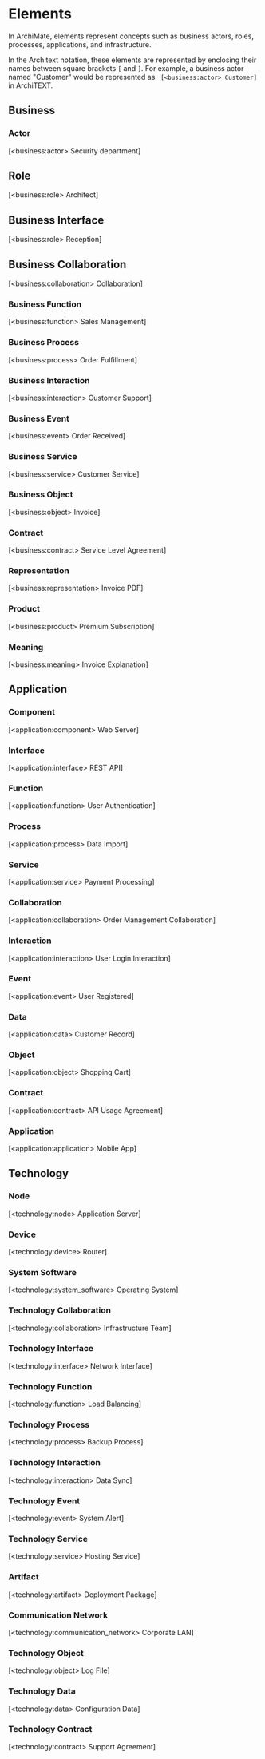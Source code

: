 
<script setup>
import Diagram from '../.vitepress/components/Diagram.vue'
</script>

# Elements

In ArchiMate, elements represent concepts such as business actors, roles, processes, applications, and infrastructure.

In the Architext notation, these elements are represented by enclosing their names between square brackets `[` and `]`. For example, a business actor named "Customer" would be represented as ` [<business:actor> Customer]` in ArchiTEXT.

## Business

### Actor

<Diagram size="small">[&lt;business:actor&gt; Security department]</Diagram>

## Role

<Diagram size="small">[&lt;business:role&gt; Architect]</Diagram>

## Business Interface

<Diagram size="small">[&lt;business:role&gt; Reception]</Diagram>

## Business Collaboration

<Diagram size="small">[&lt;business:collaboration&gt; Collaboration]</Diagram>

### Business Function

<Diagram size="small">[&lt;business:function&gt; Sales Management]</Diagram>

### Business Process

<Diagram size="small">[&lt;business:process&gt; Order Fulfillment]</Diagram>

### Business Interaction

<Diagram size="small">[&lt;business:interaction&gt; Customer Support]</Diagram>

### Business Event

<Diagram size="small">[&lt;business:event&gt; Order Received]</Diagram>

### Business Service

<Diagram size="small">[&lt;business:service&gt; Customer Service]</Diagram>

### Business Object

<Diagram size="small">[&lt;business:object&gt; Invoice]</Diagram>

### Contract

<Diagram size="small">[&lt;business:contract&gt; Service Level Agreement]</Diagram>

### Representation

<Diagram size="small">[&lt;business:representation&gt; Invoice PDF]</Diagram>

### Product

<Diagram size="small">[&lt;business:product&gt; Premium Subscription]</Diagram>

### Meaning

<Diagram size="small">[&lt;business:meaning&gt; Invoice Explanation]</Diagram>

## Application

### Component

<Diagram size="small">[&lt;application:component&gt; Web Server]</Diagram>

### Interface

<Diagram size="small">[&lt;application:interface&gt; REST API]</Diagram>

### Function

<Diagram size="small">[&lt;application:function&gt; User Authentication]</Diagram>

### Process

<Diagram size="small">[&lt;application:process&gt; Data Import]</Diagram>

### Service

<Diagram size="small">[&lt;application:service&gt; Payment Processing]</Diagram>

### Collaboration

<Diagram size="small">[&lt;application:collaboration&gt; Order Management Collaboration]</Diagram>

### Interaction

<Diagram size="small">[&lt;application:interaction&gt; User Login Interaction]</Diagram>

### Event

<Diagram size="small">[&lt;application:event&gt; User Registered]</Diagram>

### Data

<Diagram size="small">[&lt;application:data&gt; Customer Record]</Diagram>

### Object

<Diagram size="small">[&lt;application:object&gt; Shopping Cart]</Diagram>

### Contract

<Diagram size="small">[&lt;application:contract&gt; API Usage Agreement]</Diagram>

### Application

<Diagram size="small">[&lt;application:application&gt; Mobile App]</Diagram>


## Technology

### Node

<Diagram size="small">[&lt;technology:node&gt; Application Server]</Diagram>

### Device

<Diagram size="small">[&lt;technology:device&gt; Router]</Diagram>

### System Software

<Diagram size="small">[&lt;technology:system_software&gt; Operating System]</Diagram>

### Technology Collaboration

<Diagram size="small">[&lt;technology:collaboration&gt; Infrastructure Team]</Diagram>

### Technology Interface

<Diagram size="small">[&lt;technology:interface&gt; Network Interface]</Diagram>

### Technology Function

<Diagram size="small">[&lt;technology:function&gt; Load Balancing]</Diagram>

### Technology Process

<Diagram size="small">[&lt;technology:process&gt; Backup Process]</Diagram>

### Technology Interaction

<Diagram size="small">[&lt;technology:interaction&gt; Data Sync]</Diagram>

### Technology Event

<Diagram size="small">[&lt;technology:event&gt; System Alert]</Diagram>

### Technology Service

<Diagram size="small">[&lt;technology:service&gt; Hosting Service]</Diagram>

### Artifact

<Diagram size="small">[&lt;technology:artifact&gt; Deployment Package]</Diagram>

### Communication Network

<Diagram size="small">[&lt;technology:communication_network&gt; Corporate LAN]</Diagram>

### Technology Object

<Diagram size="small">[&lt;technology:object&gt; Log File]</Diagram>

### Technology Data

<Diagram size="small">[&lt;technology:data&gt; Configuration Data]</Diagram>

### Technology Contract

<Diagram size="small">[&lt;technology:contract&gt; Support Agreement]</Diagram>

